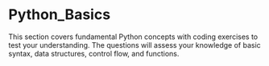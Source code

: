 # Python_Basics
This section covers fundamental Python concepts with coding exercises to test your understanding.  The questions will assess your knowledge of basic syntax, data structures, control flow, and functions.
